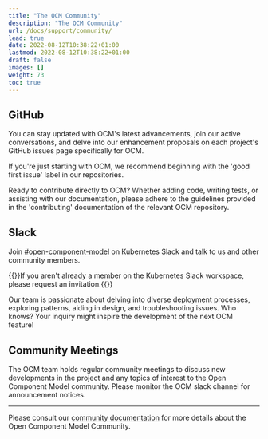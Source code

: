 ```yaml
---
title: "The OCM Community"
description: "The OCM Community"
url: /docs/support/community/
lead: true
date: 2022-08-12T10:38:22+01:00
lastmod: 2022-08-12T10:38:22+01:00
draft: false
images: []
weight: 73
toc: true
---
```


## GitHub

You can stay updated with OCM's latest advancements, join our active conversations, and delve into our enhancement proposals on each project's GitHub issues page specifically for OCM.

If you're just starting with OCM, we recommend beginning with the 'good first issue' label in our repositories.

Ready to contribute directly to OCM? Whether adding code, writing tests, or assisting with our documentation, please adhere to the guidelines provided in the 'contributing' documentation of the relevant OCM repository.

## Slack

Join [#open-component-model](https://kubernetes.slack.com/archives/C05UWBE8R1D) on Kubernetes Slack and talk to us and other community members.

{{<callout context="note" title="Kubernetes Slack Membership">}}If you aren't already a member on the Kubernetes Slack workspace, please request an invitation.{{</callout>}}

Our team is passionate about delving into diverse deployment processes, exploring patterns, aiding in design, and troubleshooting issues. Who knows? Your inquiry might inspire the development of the next OCM feature!

## Community Meetings

The OCM team holds regular community meetings to discuss new developments in the project and any topics of interest to the Open Component Model community. Please monitor the OCM slack channel for announcement notices.

---

Please consult our [community documentation](https://github.com/open-component-model/.github/blob/main/README.md) for more details about the Open Component Model Community.
